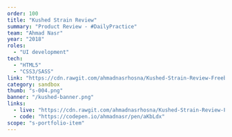 ```yaml
---
order: 100
title: "Kushed Strain Review"
summary: "Product Review - #DailyPractice"
team: "Ahmad Nasr"
year: "2018"
roles:
  - "UI development"
tech:
  - "HTML5"
  - "CSS3/SASS"
link: "https://cdn.rawgit.com/ahmadnasrhosna/Kushed-Strain-Review-Freebies/eb892f72/index.html"
category: sandbox
thumb: "s-004.png"
banner: "/kushed-banner.png"
links:
  - live: "https://cdn.rawgit.com/ahmadnasrhosna/Kushed-Strain-Review-Freebies/eb892f72/index.html"
  - code: "https://codepen.io/ahmadnasr/pen/aKbLdx"
scope: "s-portfolio-item"
---
```

